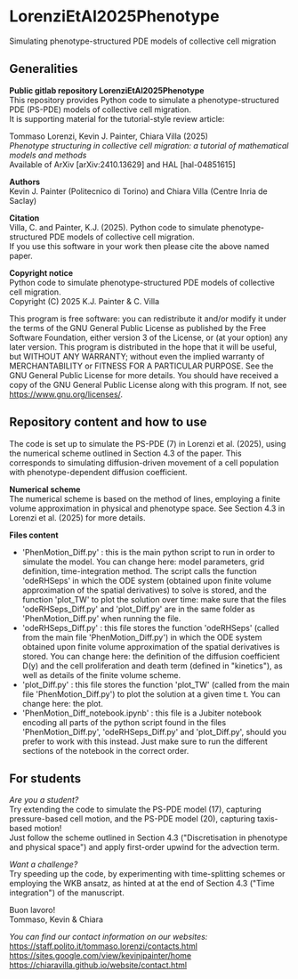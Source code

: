 # LorenziEtAl2025Phenotype
Simulating phenotype-structured PDE models of collective cell migration

## Generalities

**Public gitlab repository LorenziEtAl2025Phenotype** <br />
This repository provides Python code to simulate a phenotype-structured PDE (PS-PDE) models of collective cell migration. <br />
It is supporting material for the tutorial-style review article: <br />

Tommaso Lorenzi, Kevin J. Painter, Chiara Villa (2025) <br />
<i>Phenotype structuring in collective cell migration:
a tutorial of mathematical models and methods</i> <br />
Available of ArXiv [arXiv:2410.13629] and HAL [hal-04851615] <br />

**Authors** <br />
Kevin J. Painter (Politecnico di Torino) and Chiara Villa (Centre Inria de Saclay)

**Citation** <br />
Villa, C. and Painter, K.J. (2025). Python code to simulate phenotype-structured PDE models of collective cell migration. <br />
If you use this software in your work then please cite the above named paper.

**Copyright notice** <br />
Python code to simulate phenotype-structured PDE models of collective cell migration. <br />
Copyright (C) 2025 K.J. Painter & C. Villa

This program is free software: you can redistribute it and/or modify
it under the terms of the GNU General Public License as published by
the Free Software Foundation, either version 3 of the License, or
(at your option) any later version.
This program is distributed in the hope that it will be useful,
but WITHOUT ANY WARRANTY; without even the implied warranty of
MERCHANTABILITY or FITNESS FOR A PARTICULAR PURPOSE.  See the
GNU General Public License for more details.
You should have received a copy of the GNU General Public License
along with this program.  If not, see https://www.gnu.org/licenses/.

## Repository content and how to use

The code is set up to simulate the PS-PDE (7) in Lorenzi et al. (2025), using the numerical scheme outlined in Section 4.3 of the paper.
This corresponds to simulating diffusion-driven movement of a cell population with phenotype-dependent diffusion coefficient. <br />

**Numerical scheme** <br />
The numerical scheme is based on the method of lines, employing a finite volume approximation in physical and phenotype space. See Section 4.3 in Lorenzi et al. (2025) for more details. <br />

**Files content** <br />
- 'PhenMotion_Diff.py' : this is the main python script to run in order to simulate the model. You can change here: model parameters, grid definition, time-integration method. The script calls the function 'odeRHSeps' in which the ODE system (obtained upon finite volume approximation of the spatial derivatives) to solve is stored, and the function 'plot_TW' to plot the solution over time: make sure that the files 'odeRHSeps_Diff.py' and 'plot_Diff.py' are in the same folder as 'PhenMotion_Diff.py' when running the file. <br />
- 'odeRHSeps_Diff.py' : this file stores the function 'odeRHSeps' (called from the main file 'PhenMotion_Diff.py') in which the ODE system obtained upon finite volume approximation of the spatial derivatives is stored. You can change here: the definition of the diffusion coefficient D(y) and the cell proliferation and death term (defined in "kinetics"), as well as details of the finite volume scheme. <br />
- 'plot_Diff.py' : this file stores the function 'plot_TW' (called from the main file 'PhenMotion_Diff.py') to plot the solution at a given time t. You can change here: the plot.<br />
- 'PhenMotion_Diff_notebook.ipynb' : this file is a Jubiter notebook encoding all parts of the python script found in the files 'PhenMotion_Diff.py', 'odeRHSeps_Diff.py' and 'plot_Diff.py', should you prefer to work with this instead. Just make sure to run the different sections of the notebook in the correct order.

## For students

<i>Are you a student?</i><br />
Try extending the code to simulate the PS-PDE model (17), capturing pressure-based cell motion, and the PS-PDE model (20), capturing taxis-based motion!<br />
Just follow the scheme outlined in Section 4.3 ("Discretisation in phenotype and physical space") and apply first-order upwind for the advection term.<br />

<i>Want a challenge?</i><br />
Try speeding up the code, by experimenting with time-splitting schemes or employing the WKB ansatz, as hinted at at the end of Section 4.3 ("Time integration") of the manuscript.<br />

Buon lavoro!<br />
Tommaso, Kevin & Chiara <br />

<i>You can find our contact information on our websites:</i> <br />
https://staff.polito.it/tommaso.lorenzi/contacts.html <br />
https://sites.google.com/view/kevinjpainter/home <br />
https://chiaravilla.github.io/website/contact.html







